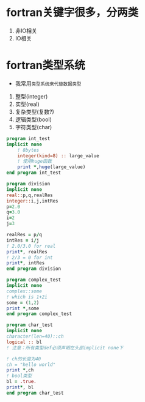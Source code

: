 # fortran关键字很多，分两类
1. 非IO相关
2. IO相关
# fortran类型系统
- 我常用`类型系统来代替数据类型`
1. 整型(integer)
2. 实型(real)
3. 复杂类型(复数?)
4. 逻辑类型(bool)
5. 字符类型(char)

```fortran
program int_test
implicit none
    ! 8bytes
    integer(kind=8) :: large_value 
    ! 使用huge函数
    print *,huge(large_value)
end program int_test
```


```fortran
program division
implicit none
real::p,q,realRes
integer::i,j,intRes
p=2.0
q=3.0
i=2
j=3

realRes = p/q
intRes = i/j
! 2.0/3.0 for real
print*, realRes
! 2/3 = 0 for int
print*, intRes
end program division
```

```fortran
program complex_test
implicit none
complex::some
! which is 1+2i
some = (1,2)
print *,some
end program complex_test
```

```fortran
program char_test
implicit none
character(len=40)::ch
logical :: bl
! 注意：所有类型def必须声明在头部implicit none下

! ch的长度为40
ch = "hello world"
print *,ch
! bool类型
bl = .true.
print*, bl
end program char_test
```

